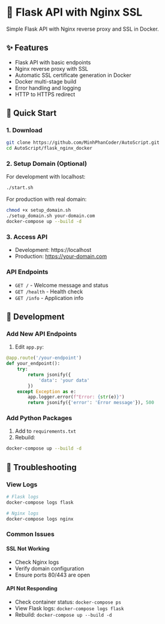 # 🐳 Flask API with Nginx SSL

Simple Flask API with Nginx reverse proxy and SSL in Docker.

## ✨ Features

- Flask API with basic endpoints
- Nginx reverse proxy with SSL
- Automatic SSL certificate generation in Docker
- Docker multi-stage build
- Error handling and logging
- HTTP to HTTPS redirect

## 🚀 Quick Start

### 1. Download
```bash
git clone https://github.com/MinhPhanCoder/AutoScript.git
cd AutoScript/flask_nginx_docker
```

### 2. Setup Domain (Optional)
For development with localhost:
```bash
./start.sh
```

For production with real domain:
```bash
chmod +x setup_domain.sh
./setup_domain.sh your-domain.com
docker-compose up --build -d
```

### 3. Access API
- Development: https://localhost
- Production: https://your-domain.com

### API Endpoints
- `GET /` - Welcome message and status
- `GET /health` - Health check
- `GET /info` - Application info

## 🔧 Development

### Add New API Endpoints

1. Edit `app.py`:
```python
@app.route('/your-endpoint')
def your_endpoint():
    try:
        return jsonify({
            'data': 'your data'
        })
    except Exception as e:
        app.logger.error(f"Error: {str(e)}")
        return jsonify({'error': 'Error message'}), 500
```

### Add Python Packages

1. Add to `requirements.txt`
2. Rebuild:
```bash
docker-compose up --build -d
```

## 🐞 Troubleshooting

### View Logs
```bash
# Flask logs
docker-compose logs flask

# Nginx logs
docker-compose logs nginx
```

### Common Issues

#### SSL Not Working
- Check Nginx logs
- Verify domain configuration
- Ensure ports 80/443 are open

#### API Not Responding
- Check container status: `docker-compose ps`
- View Flask logs: `docker-compose logs flask`
- Rebuild: `docker-compose up --build -d`